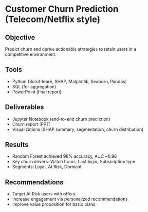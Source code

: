 # Customer Churn Prediction (Telecom/Netflix style)

## Objective
Predict churn and derive actionable strategies to retain users in a competitive environment.

## Tools
- Python (Scikit-learn, SHAP, Matplotlib, Seaborn, Pandas)
- SQL (for aggregation)
- PowerPoint (final report)

## Deliverables
- Jupyter Notebook (end-to-end churn prediction)
- Churn report (PPT)
- Visualizations (SHAP summary, segmentation, churn distribution)

## Results
- Random Forest achieved 98% accuracy, AUC ~0.98
- Key churn drivers: Watch hours, Last login, Subscription type
- Segments: Loyal, At Risk, Dormant

## Recommendations
- Target At Risk users with offers
- Increase engagement via personalized recommendations
- Improve value proposition for basic plans
